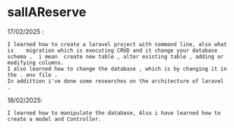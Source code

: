 # sallAReserve

17/02/2025 :

    I learned how to create a laravel project with command line, also what is    migration which is executing CRUD and it change your database schema ,  i mean  create new table , alter existing table , adding or modifying columns.
    I also learned how to change the database , which is by changing it in the . env file .
    In addittion i've done some researches on the architecture of laravel .

18/02/2025:

    I learned how to manipulate the database, Also i have learned how to create a model and Controller.
